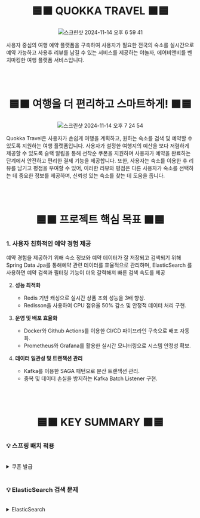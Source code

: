 <div align="center">

# 🟦🟧 QUOKKA TRAVEL 🟧🟦

![스크린샷 2024-11-14 오후 6 59 41](https://github.com/user-attachments/assets/f3e4bc05-86a7-4916-b805-b1bac7a6fcf3)

</div>

사용자 중심의 여행 예약 플랫폼을 구축하여 사용자가 필요한 전국의 숙소를 실시간으로 예약 가능하고 사용후 리뷰를 남길 수 있는 서비스를 제공하는 야놀자, 에어비앤비를 벤치마킹한 여행 플랫폼 서비스입니다.


<br>
<br>

<div align="center">

# 🟦🟧 여행을 더 편리하고 스마트하게! 🟧🟦

![스크린샷 2024-11-14 오후 7 24 54](https://github.com/user-attachments/assets/355f0d16-6132-4aca-a20f-ac800880b114)

</div>

Quokka Travel은 사용자가 손쉽게 여행을 계획하고, 원하는 숙소를 검색 및 예약할 수 있도록 지원하는 여행 플랫폼입니다. 사용자가 설정한 여행지의 예산을 보다 저렴하게 제공할 수 있도록 슬랙 알림을 통해 선착순 쿠폰을 지원하며 사용자가 예약을 완료하는 단계에서 안전하고 편리한 결제 기능을 제공합니다. 또한, 사용자는 숙소를 이용한 후 리뷰를 남기고 평점을 부여할 수 있어, 이러한 리뷰와 평점은 다른 사용자가 숙소를 선택하는 데 중요한 정보를 제공하며, 신뢰성 있는 숙소를 찾는 데 도움을 줍니다.

<br>
<br>

<div align="center">

# 🟦🟧 프로젝트 핵심 목표 🟧🟦

</div>

### 1. 사용자 친화적인 예약 경험 제공
예약 경험을 제공하기 위해 숙소 정보와 예약 데이터가 잘 저장되고 검색되기 위해 Spring Data Jpa를 통해예약 관련 데이터를 효율적으로 관리하며, ElasticSearch 를 사용하면 예약 검색과 필터링 기능이 더욱 갈력해져 빠른 검색 속도를 제공 


2. **성능 최적화**
    - Redis 기반 캐싱으로 실시간 상품 조회 성능을 3배 향상.
    - Redisson을 사용하여 CPU 점유율 50% 감소 및 안정적 데이터 처리 구현.

3. **운영 및 배포 효율화**
    - Docker와 Github Actions를 이용한 CI/CD 파이프라인 구축으로 배포 자동화.
    - Prometheus와 Grafana를 활용한 실시간 모니터링으로 시스템 안정성 확보.

4. **데이터 일관성 및 트랜잭션 관리**
    - Kafka를 이용한 SAGA 패턴으로 분산 트랜잭션 관리.
    - 중복 및 데이터 손실을 방지하는 Kafka Batch Listener 구현.


<div align="center">

<br>
<br>

# 🟦🟧 KEY SUMMARY 🟧🟦

</div>

### 💡 스프링 배치 적용
<br>
<details>
<summary> 쿠폰 발급 </summary> 
  <br>

### **1. 문제 정의**

쿠폰 발급 기능은 대량의 사용자 요청을 처리해야 하며, 특정 시간대에 트래픽이 집중되면서 성능 문제가 발생했습니다. 기존 시스템은 쿠폰 발급 시 **개별 요청 처리 방식**을 사용했으며, 이는 다음과 같은 문제를 초래했습니다.

- **높은 서버 부하**: 동시 요청 증가 시 응답 시간이 급격히 늘어남.
- **비효율적인 자원 사용**: 개별 처리로 인해 데이터베이스 연결과 트랜잭션 수 증가.
- **사용자 경험 악화**: 응답 지연 및 요청 실패 빈도 증가.

### **2. 개선 목표**

- 평균 응답 시간과 응답 지연(최소/최대 시간)을 줄이고, 처리 속도를 향상.
- 시스템의 처리량(시간당 요청 처리 수)과 데이터 처리 효율성을 높임.
- 안정적이고 확장 가능한 구조를 설계하여 성능을 보장.

### **3. 의사결정 과정**

스프링 배치를 선택한 이유는 다음과 같습니다.

- **대량 데이터 처리에 적합**: 스프링 배치는 대량 데이터 처리에 최적화된 프레임워크로, 안정성과 확장성을 보장.
- **Chunk 기반 트랜잭션 지원**: 대량 데이터를 효율적으로 처리하며, 장애 발생 시 특정 지점에서 작업 재개 가능.
- **Spring Ecosystem 통합성**: 기존 시스템(Spring 기반)과 쉽게 통합 가능하며, 추가 라이브러리 의존성이 적음.
- **유지보수 용이성**: 선언적 구성이 가능하고, 스케줄링과 통합되어 향후 유지보수에 유리.

### **4. 개선 방법**

기존의 **개별 처리 방식**에서 **스프링 배치(Spring Batch)**를 활용한 **일괄 처리 방식**으로 전환하였습니다. 구체적인 개선 방법은 다음과 같습니다.

- 대량의 쿠폰 발급 요청을 하나의 배치 작업으로 묶어 처리.
- `ItemReader`, `ItemProcessor`, `ItemWriter`를 활용해 데이터 읽기, 처리, 저장을 단계별로 최적화.

### **5. 개선 전/후 비교**2
- Summary Report
![img.png](img.png)
<br>
- TPS
![img_1.png](img_1.png)
  <br>
- 스프링 배치 적용 전
![img_2.png](img_2.png)
  <br>
- 스프링 배치 적용 후

 Number of Threads(users) : 10000

 Ramp-up period (seconds) : 60

 Loop Count : 1

</details>
<br>

### 💡 ElasticSearch 검색 문제
<br>
<details>
<summary> ElasticSearch </summary> 
  <br>

### 1. 문제 정의

기존 Elasticsearch를 이용한 검색에 여러가지 문제점들이 발견되었습니다.

1. 정확도를 높이기 위해서 너무 많은 토큰이 생성되어서 오히려 속도가 많이 감소되었습니다.
2. 전문 검색에 대한 고려를 하지 않아서 전문 검색 시 일부만 일치하더라도 검색이 되는 문제가 발생하였습니다.

### 2. 해결 방안
우선 기존 설정이 다음과 같이 되어있었습니다.
<br>
- 기존 Index 설정값
```
{
  "settings": {
    "analysis": {
      "analyzer": {
        "my_analyzer": {
          "type": "custom",
          "tokenizer": "my_nori_tokenizer",
          "filter": ["nori_posfilter"]
        },
        "mixed_korean_english_analyzer": {
          "type": "custom",
          "tokenizer": "standard",
          "filter": ["lowercase"]
        },
        "nori_analyzer": {
          "type": "custom",
          "tokenizer": "nori_tokenizer",
          "filter": ["lowercase"]
        },
        "english_ngram_analyzer": {
          "type": "custom",
          "tokenizer": "standard",
          "filter": ["lowercase", "edge_ngram_filter"]
        }
      },
      "tokenizer": {
        "my_nori_tokenizer": {
          "type": "nori_tokenizer",
          "decompound_mode": "mixed"
        }
      },
      "filter": {
        "edge_ngram_filter": {
          "type": "edge_ngram",
          "min_gram": 2,
          "max_gram": 10
        },
        "nori_posfilter": {
          "type": "nori_part_of_speech",
          "stoptags": [
            "E", "IC", "J", "MAG", "MAJ", "MM", "NA", "NR",
            "SC", "SE", "SF", "SH", "SL", "SN", "SP",
            "SSC", "SSO", "SY", "UNA", "UNKNOWN",
            "VA", "VCN", "VCP", "VSV", "VV", "VX",
            "XPN", "XR", "XSA", "XSN", "XSV"
          ]
        }
      }
    }
  },
  "mappings": {
    "properties": {
      "id": {
        "type": "text"
      },
      "accommodationId": {
        "type": "long"
      },
      "name": {
        "type": "text",
        "analyzer": "mixed_korean_english_analyzer",
        "fields": {
          "english_field": {
            "type": "text",
            "analyzer": "english_ngram_analyzer"
          },
          "korean_field": {
            "type": "text",
            "analyzer": "my_analyzer"
          }
        }
      },
      "koreanPartOfName": {
        "type": "text",
        "analyzer": "my_analyzer"
      },
      "englishPartOfName": {
        "type": "text",
        "analyzer": "english_ngram_analyzer"
      },
      "address": {
        "type": "text",
        "analyzer": "nori_analyzer"
      },
      "rating": {
        "type": "long"
      },
      "imageurl": {
        "type": "text"
      }
    }
  }
}
```
<br>

- 기존 검색 메서드
```
public List<AccommodationDocument> searchAccommodations(String name, String address, Long rating) throws IOException {

        List<Query> mustQuery = new ArrayList<>();

        if (name != null && !name.isEmpty()) {
            MultiMatchQuery multiMatchQuery = new MultiMatchQuery.Builder()
                    .query(name)
                    .fields("name","korean_part_of_name",  "english_part_of_name")
                    .build();
            mustQuery.add(new Query.Builder()
                    .multiMatch(multiMatchQuery)
                    .build());
        }
        if (address != null && !address.isEmpty()) {
            MatchQuery matchQuery = new MatchQuery.Builder()
                    .field("address")
                    .query(address)
                    .build();
            mustQuery.add(new Query.Builder()
                    .match(matchQuery)
                    .build());
        }
        if (rating != null) {
            MatchQuery matchQuery = new MatchQuery.Builder()
                    .field("rating")
                    .query(rating)
                    .build();
            mustQuery.add(new Query.Builder()
                    .match(matchQuery)
                    .build());
        }

        BoolQuery boolQuery = new BoolQuery.Builder()
                .must(mustQuery).build();

        SearchRequest searchRequest = new SearchRequest.Builder()
                .index("accommodations")
                .query(new Query.Builder().bool(boolQuery).build()).build();

        SearchResponse<AccommodationDocument> response = elasticsearchClient.search(searchRequest, AccommodationDocument.class);

        List<AccommodationDocument> documentList = new ArrayList<>();

        for (Hit<AccommodationDocument> hit : response.hits().hits()) {
            documentList.add(hit.source());
        }

        return documentList;

    }
```
<br>

- 수정된 Index 설정값
```
{
  "settings": {
    "index": {
      "requests.cache.enable": true
    },
    "analysis": {
      "analyzer": {
        "korean_analyzer": {
          "type": "custom",
          "tokenizer": "nori_tokenizer",
          "filter": ["lowercase", "nori_posfilter"]
        },
        "english_analyzer": {
          "type": "custom",
          "tokenizer": "standard",
          "filter": ["lowercase", "edge_ngram_filter"]
        }
      },
      "filter": {
        "edge_ngram_filter": {
          "type": "edge_ngram",
          "min_gram": 2,
          "max_gram": 7
        },
        "nori_posfilter": {
          "type": "nori_part_of_speech",
          "stoptags": ["E", "IC", "J", "MAG", "MM", "UNA"]
        }
      }
    }
  },
  "mappings": {
    "properties": {
      "accommodationId": {
        "type": "long"
      },
      "name": {
        "type": "text",
        "fields": {
	        "raw": {
            "type": "keyword"
          },
          "korean": {
            "type": "text",
            "analyzer": "korean_analyzer"
          },
          "english": {
            "type": "text",
            "analyzer": "english_analyzer"
          }
        }
      },
      "address": {
        "type": "text",
        "analyzer": "standard"
      },
      "rating": {
        "type": "long"
      },
      "imageurl": {
        "type": "keyword",
        "ignore_above": 512
      }
    }
  }
}
```
기존의 것에서 중복되는 부분을 삭제하고, 서브 필드만 남기는 방향으로 설정하였습니다.

그리고 전문 검색을 고려하여 `name`의 타입을 `keyword`로 설정해 놓았습니다.

<br>
또한 전문 검색을 문제를 해결하기 위해서 Service 부분의 메서드도 수정을 했습니다.

- 수정된 검색 메서드
```
public List<AccommodationDocument> searchAccommodations(String name, String address, Long rating) throws IOException {

        List<Query> mustQuery = new ArrayList<>();

        if (name != null && !name.isEmpty()) {
            BoolQuery.Builder nameQueryBuilder = new BoolQuery.Builder();
            Query extractMatchQuery = new Query.Builder()
                    .term(t -> t.field("name").value(name))
                    .build();
            nameQueryBuilder.should(extractMatchQuery);

            Query multiMatchQuery = new Query.Builder()
                    .multiMatch(m -> m
                    .query(name)
                    .fields(List.of("name.korean",  "name.english"))
                    .minimumShouldMatch("75%")
                    ).build();
            nameQueryBuilder.should(multiMatchQuery);

            mustQuery.add(new Query.Builder()
                    .bool(nameQueryBuilder.build())
                    .build());
        }
        if (address != null && !address.isEmpty()) {
            MatchQuery matchQuery = new MatchQuery.Builder()
                    .field("address")
                    .query(address)
                    .build();
            mustQuery.add(new Query.Builder()
                    .match(matchQuery)
                    .build());
        }
        if (rating != null) {
            MatchQuery matchQuery = new MatchQuery.Builder()
                    .field("rating")
                    .query(rating)
                    .build();
            mustQuery.add(new Query.Builder()
                    .match(matchQuery)
                    .build());
        }

        BoolQuery boolQuery = new BoolQuery.Builder()
                .must(mustQuery).build();

        SearchRequest searchRequest = new SearchRequest.Builder()
                .index("test_index03_for_accommodations")
                .query(new Query.Builder().bool(boolQuery).build()).build();

        SearchResponse<AccommodationDocument> response = elasticsearchClient.search(searchRequest, AccommodationDocument.class);

        List<AccommodationDocument> documentList = new ArrayList<>();

        for (Hit<AccommodationDocument> hit : response.hits().hits()) {
            documentList.add(hit.source());
        }

        return documentList;

    }
```
기존에 `multimatchquery`부분에 대해서 정확한 매칭을 위해서 `extractMatchQuery`를 추가했습니다.

그리고 `multiMatchQuery`에 대해서는 `minimumShouldMatch`을 통해서 검색어의 일치율을 조정했습니다.

추후 데이터에 따라 가중치를 설정하는 것도 고려하는 중입니다.

그리고 `address`는 중요도를 낮추어서 `text`, `standard`로 해두었지만 추후 `keyword`로 변경해버리는 것도 고려하고 있습니다.

<br>
<br>

<div align="center">

# 🟦🟧 트러블 슈팅 🟧🟦

</div>
<br>
<details>
<summary> [1] 인증 인가 </summary>

### **1. 문제 발생**

각 api에 관해서 다양한 인가가 요구되는 상황이 발생했다.

예를 들어 특정 숙소의 수정을 보면 사용자가 HOST권한을 갖고 있어야 하고, 채팅방의 경우에 OWNER만 다른 유저를 퇴장 시킬 수 있어야 하는 상황이다.

### **2. 문제 원인 분석**

원인은 아니지만 일단 분석을 통해 다양한 인가들이 요구되는 중이기에 최대한 범용적으로 사용하고 수정이 쉬운 방향으로 해당 인가를 처리하려고 했다.

### **3. 문제 해결 방안**

일단 인가를 해결하기 위한 방법은 생각이 났지만 더 좋은 방법이 있는지 확인한 결과 대략적으로 4가지로 추릴 수 있었다.

1. Spring Security의 `@PerAuthorize`, `@Secured` 어노테이션

   해당 방식은 Spring Security가 제공하는 권한 인가 어노테이션을 활용하여, 메서드 실행 전에 권한을 체크하는 방법이다.
```
// PreAuthorize
@PreAuthorize("hasRole('ROLE_GUEST')")
public AccommodationResponseDto viewAccommodation(Long accommodationId) {
    return new AccommodationResponseDto(
        accommodationRepository.findById(accommodationId)
            .orElseThrow(() -> new AccommodationNotFoundException(accommodationId))
    );
}

// Secured
@Secured("ROLE_ADMIN")
    public void adminTask() {
        System.out.println("Admin task executed");
    }
```
- 장점 : 간결하고, 범용성과 확장성이 뛰어나다.
- 단점 : 복잡한 로직에서는 조금 제한적이 될 수 있다.
2. Spring Security Filter

```
http
    .authorizeRequests()
    .antMatchers("/admin/**").hasRole("ADMIN")
    .antMatchers("/host/**").hasRole("HOST")
    .antMatchers("/guest/**").hasRole("GUEST")
    .anyRequest().authenticated();
```
- 장점 : URL 별로 인가가 가능하며, Filter만 수정하면 되므로 나름 간결하다.
- 단점 : 메서드 레벨로 인가는 불가능하고, 세세하게 인가를 하면 복잡해질 수 있다.
3. HandlerInterceptor

   Spring의 `HandlerInterceptor`를 사용하여 HTTP 요청의 전/후에 Role을 체크하는 방법이다.
```
@Component
public class RoleInterceptor implements HandlerInterceptor {
		...
		
		 String requestURI = request.getRequestURI();
        if (requestURI.startsWith("/admin") && !userDetails.hasRole("ROLE_ADMIN")) {
            response.sendError(HttpServletResponse.SC_FORBIDDEN, "Access Denied");
            return false;
        }
        if (requestURI.startsWith("/host") && !userDetails.hasRole("ROLE_HOST")) {
            response.sendError(HttpServletResponse.SC_FORBIDDEN, "Access Denied");
            return false;
        }
				
		...
}
```
- 장점 : 특정 URL 패턴에 대해 사용자 권한 제어를 하며 나름 범용성도 있다.
- 단점: 매우 복잡하고 메서드 레벨 인가는 어렵다.
4. AOP

   AOP를 사용하여 메서드 실행 전에 권한을 동적으로 체크할 수 있다.

   Role에 따른 권한 로직을 중앙에서 관리할 수 있고, 공통적인 권한 로직을 적용하기 좋다.
```
@Aspect
@Component
public class RoleAuthorizationAspect {

    @Before("@annotation(roleCheck)")
    public void checkRoleAuthorization(JoinPoint joinPoint, RoleCheck roleCheck) {
        // SecurityContext에서 현재 사용자 정보를 가져옴
        CustomUserDetails userDetails = (CustomUserDetails) SecurityContextHolder.getContext().getAuthentication().getPrincipal();
        
        String requiredRole = roleCheck.value(); // @RoleCheck에서 지정한 권한

        // 사용자의 권한을 확인하고 예외 처리
        if (!userDetails.getAuthorities().contains(new SimpleGrantedAuthority("ROLE_" + requiredRole.toUpperCase()))) {
            throw new AccessDeniedException("User does not have the necessary role: " + requiredRole);
        }
    }
}
```
### **4. 문제 해결**

이러한 방법을 고민한 결과 채택한 방식은 spring security의 **`@PreAuthorize` ,`@Secured`** 방식이다.

가장 범용적으로 사용될 수 있는 방식이라 생각하고, User Role뿐만 아니라 다양한 표현식을 적용할 수 있어 Entity-specific Role 체크에도 적합하다.

또한 설정이 간단하고, 복잡한 인가 로직을 처리할 때는 SpEL을 사용하여 확장할 수 있다.

위와 같은 이유로 해당 방식

⇒ spring security의 **`@PreAuthorize` ,`@Secured`** 방식

을 채택했다.

</details>

<br>

<details>
<summary> [2] CI/CD </summary>

### **1. 문제 발생**

CI/CD 핵심 기능 개발 중, Docker 내부의 Jenkins 컨테이너에서 추가 Docker 환경이 필요해지는 상황이 발생했습니다. Jenkins 파이프라인 실행 중 **docker: not found** 오류가 발생하며 설정이 중단되는 문제가 발생했습니다.

### **2. 문제 원인 분석**

Jenkins 파이프라인을 실행하면서 **docker: not found**라는 로그가 확인되었고, Jenkins 컨테이너가 Docker 명령을 사용할 수 없는 상태임을 알게 되었습니다. 이는 **Docker in Docker (DinD)** 구조가 필요함을 나타냈습니다. Docker 컨테이너 내부에서 Docker를 사용하는 방법에는 크게 두 가지가 있습니다:

1. **Docker 데몬을 마운트하여 사용하는 방식** (Docker Outside of Docker, DooD)
2. **컨테이너 내부에 Docker를 설치**하여 독립적으로 사용하는 방식 (DinD)

### **3. 의사결정 과정**

두 가지 방식 중 최종적으로 **DinD (Docker in Docker)** 방식을 선택했습니다. 이 방법은 컨테이너 내부에 Docker를 실제로 설치하여 독립적인 Docker 환경을 사용할 수 있도록 하는 것입니다. 선택 이유는 다음과 같습니다:

- **독립성**: 컨테이너 내부에서 독립적인 Docker 환경을 제공하여 호스트와의 의존성을 줄일 수 있습니다.
- **유연성**: 독립적인 Docker 환경을 통해 CI/CD 파이프라인 설정의 확장성을 높일 수 있습니다.

### **4. 개선 방법**

DinD 방식을 적용하여 Jenkins 컨테이너 내에 Docker를 설치하는 설정을 진행했습니다. 이를 통해 Jenkins 컨테이너 내에서 독립적으로 Docker를 사용할 수 있게 되었고, 별도의 호스트 Docker 마운트가 필요하지 않습니다.
```
-v /var/run/docker.sock:/var/run/docker.sock
```
```
# DinD를 위한 Jenkins 컨테이너 실행 설정
docker run -d -p 8080:8080 -p 50000:50000 \
--name jenkins \
--privileged \
jenkins/jenkins:lts-jdk17
```
이 설정을 통해 Jenkins 컨테이너가 독립적인 Docker 환경을 가지게 되었고, 호스트 Docker에 의존하지 않고 Docker 명령어를 실행할 수 있게 되었습니다.

### **5. 문제 해결 및 효과**

1. **Before & After 캡처**:
   - **Before**: 오류 로그 - **docker: not found**
   - **After**: 정상 작동 캡처 - Docker 명령어가 정상적으로 실행됨을 확인.
2. **개선된 효과**:
   - Docker 명령어 사용이 정상화되어 CI/CD 파이프라인이 중단 없이 원활하게 실행될 수 있게 되었습니다.
   - **독립적 환경 유지**: 호스트와 독립적인 Docker 환경을 유지하여 파이프라인 설정과 운영이 유연해졌습니다.
3. **추가적 이점**:
   - **유연성 증대**: Jenkins 컨테이너에서 호스트에 의존하지 않는 독립적인 Docker 환경을 사용함으로써 배포 및 운영 환경의 유연성을 확보했습니다.
   - **효율성 유지**: 독립적 Docker 환경을 통해 안정성을 확보하면서도, 컨테이너 내부에서 필요한 기능을 충분히 활용할 수 있습니다.
</details>

<br>

<details>
<summary> [3] 분산락 적용 </summary>

기능 : 쿠폰 등록
![img_10.png](img_10.png)
### **1. 문제 발생 및 원인 분석**

쿠폰을 등록하는 과정에서 Race Condition 으로 인한 오류가 발생하였습니다.

여러 사용자가 동시에 쿠폰을 신청했을 때, 각각의 요청은 데이터베이스에 접근하여 현재 쿠폰 수를 가져온 뒤 각각의 쿠폰에 대해 남은 쿠폰 수를 하나씩 줄이는 트랜잭션을 거치게 됩니다. 이 때, Race Condition 이 발생하게 되면, 결과적으로 여러명이 쿠폰을 등록했음에도 불구하고

1. 쿠폰 수가 하나씩만 감소한다거나
2. 순차적으로는 A가 먼저 쿠폰을 등록을 했지만 A는 쿠폰을 등록하지 못하고, 나중에 등록한 B 는 쿠폰 등록에 성공하는 문제

등이 발생할 수 있습니다.

### **2. 기술 결정 및 문제 해결**

이를 해결하기 위해 분산락을 사용하였고, Redisson 을 통해 중간 브로커 역할을 하는 단일 스레드 환경의 서버를 만들어 줌으로써 동시성 문제를 해결하였습니다.

아래는 동시성 제어를 고려해 분산락을 사용한 메서드의 테스트 결과입니다.
![img_11.png](img_11.png)


</details>

<div align="center">

# 🟦🟧 인프라 아키텍처 & 적용 기술 🟧🟦

</div>

### 아키텍처 다이어그램 

![img_7.png](img_7.png)

<br>
<br>

<div align="center">

# 🟦🟧 주요 기능 🟧🟦

</div>

<br>

![img_9.png](img_9.png)
- 검색 : 숙소 및 객실 검색
- 예약 : 원하는 숙소에서 예약하고 싶은 객실을 골라서 예약
- 결제 : 예약을 위한 결제 시스템
- 쿠폰 : 행사
- 리뷰 및 평점 : 사용한 숙소에 대하여 리뷰및 평점을 남김
- 알림 : 예약 성공과 쿠폰 발급에 대한 알림

<details>
  <summary> [1] 모니터링 </summary>

- Prometheus를 사용하여 애플리케이션의 메트릭 데이터를 수집 → Grafana에서 시각화하여 시스템 상태와 성능을 모니터링 
- 만약 CPU 사용량이 80%를 초과하는 상황이 발생하면 Slack을 통해 알림을 전송
- Jmeter 과부하 테스트를 통해 성능 최적화
</details>

<br>

<details>
  <summary> [2] 스프링 배치 </summary>

**1.쿠폰 발급 기능**

- **설명**: 특정 조건을 만족하는 사용자에게 쿠폰을 자동으로 발급하는 배치 작업을 구성했습니다.
- **프로세스**:
   - **Step 1**: 쿠폰 발급 대상 사용자 조회
   - **Step 2**: 조회된 사용자에게 쿠폰 생성 및 발급
   - **Step 3**: 발급된 쿠폰 정보를 저장하고, 알림을 통해 사용자에게 전달
- **주요 이점**: 이벤트성 쿠폰 발행을 자동화하여 관리자 업무를 효율화하고, 사용자에게 혜택을 신속히 제공합니다.

**2. 휴면 계정 처리 기능**

- **설명**: 장기간 비활성화된 계정을 휴면 처리하는 배치 작업을 통해 계정 관리를 최적화했습니다.
- **프로세스**:
   - **Step 1**: 일정 기간 동안 로그인하지 않은 비활성 계정 조회
   - **Step 2**: 조회된 계정을 대상으로 휴면 처리 상태로 업데이트
   - **Step 3**: 휴면 처리된 계정에 대해 알림 전송 및 보안 관리 강화
- **주요 이점**: 비활성 계정을 효율적으로 관리하고, 시스템 보안을 강화하여 계정 정보를 보호합니다.
</details>

<br>

<details>
  <summary> [3] CI/CD </summary>

[Jenkins, Docker, AWS ECR/ECS를 이용한 CI/CD 파이프라인 구축]

- CI/CD 파이프라인 설계 및 구현
   - Jenkins 파이프라인을 설계하여 깃허브에 코드가 푸시될 때 자동으로 빌드가 트리거되도록 설정
- Docker 이미지 빌드 및 ECR 푸시
   - Docker를 활용하여 애플리케이션을 컨테이너화하고, Jenkins 파이프라인에서 Docker 이미지를 빌드 후 AWS ECR에 자동 푸시하도록 구성
- AWS ECS 자동 배포화
   - AWS ECR에 저장된 이미지를 ECS 클러스터에 자동 배포하도록 설정하여, 코드 변경 사항이 즉시 ECS에 반영
</details>

<br>

<details>
  <summary> [4] Caching </summary>

**Redis를 활용한 Caching 처리**

1. Accommodation 조회
2. Room 조회
3. MonthOfStatistics 조회

Cache의 적용은 캐시 읽기 전략의 Cache-Aside 패턴을 바탕으로 진행

데이터를 찾을 때 캐시에 저장된 데이터가 있는지 우선적으로 확인하는 전략으로, 캐시에 데이터가 없으면 DB에서 조회를 진행함

반복적인 읽기가 많은 부분에 적합하기에 위 조건들에 적용

**캐시 데이터 일관성 유지**

캐시 데이터의 일관성을 유지하기 위해서 AOP를 활용해 해당 캐시 데이터의 원본이 되는 데이터에 수정 및 삭제가 이루어지게 되면 잔여 캐시를 삭제하도록 설정
</details>

<br>

<details>
  <summary> [5] Indexing </summary>

조회 성능 최적화를 위한 Indexing 적용

일반적으로 많이 사용되는 User_Email, Accomodation_Id, Coupon_Code 등의 Column에 대해서 인덱스를 매겨 각 메서드들의 처리 속도를 향상시킴

</details>

<br>

<details>
  <summary> [6] DB 이중화 </summary>

데이터베이스의 성능과 안정성을 높이기 위하여 DB 이중화 전략을 채택

선택한 방법으로는 Master-Slave Replication 방법을 사용

1. 성능
   1. 읽기 부하 분산 - Slave 측이 READ 작업을 처리하도록 분산 → Master 측의 부하 감소
2. 안정성
   1. 실시간 복제 - Master의 데이터를 Slave에 자동으로 동기화 → 데이터 유실 가능성 감소
   2. 백업 용이성 - Slave 서버를 이용한 백업 진행 → Master 성능에 영향 없이 안정적인 백업 가능
   3. 장애 대응 - Master에 문제가 발생해도 Slave를 빠르게 승격시켜 다운타임 최소화 가능
3. 확장성
   1. 현재는 반영하지 않았지만, 추후 Slave를 쉽게 추가하여 수평 확장이 가능

추후 고려사항

1. 복제 지연 문제: 만약 Master, Slave 간 데이터 동기화에 지연이 발생할 경우
2. Failover 자동화: 자동 장애조치를 위해서 별도의 관리 툴을 사용하는 것이 좋아보임

</details>

<br>

<details>
  <summary> [7] Elastic Search </summary>

Elasticsearch를 활용하여 숙소 및 쿠폰 검색 기능 구현

1. 숙소 검색

   숙소의 경우, 이름, 주소, 평점으로 검색이 가능하도록 구현

2. 쿠폰 검색(ADMIN 전용)

   쿠폰의 경우, 이름과 쿠폰 타입(숙소에 적용되는 쿠폰인지, 이벤트에 적용되는 쿠폰인지), 그리고 쿠폰의 상태를 가지고 검색이 가능하도록 구현


</details>

<br>

<details>
  <summary> [8] Notification </summary>

1. Redis Pub/Sub을 통한 Slack 알림 기능 구현
   - Redis Pub/Sub 알림 시스템
      - Redis의 Pub/Sub 기능을 활용하여 어드민이 쿠폰 발급 시 자동으로 전체 알림 메세지를 슬랙으로 전송하도록 설계
      - 이벤트가 발생하면 Redis에서 메세지를 발행하고, 슬랙 알림 모듈이 이를 구독하여 메세지를 받아 처리
   - Slack API 연동
      - 구독한 메세지를 Slack API와 연동하여 슬랙 채널에 알림이 전송되도록 구현, 이를 통해 실시간으로 시스템 이벤트(쿠폰)에 대한 슬랙 전체 알림을 받을 수 있도록 구성
2. Spring Boot 이메일 서비스로 예약 및 쿠폰 알림 구현
   - 이메일 알림 서비스 설계
      - 예약 생성, 수정, 취소 및 쿠폰 등록, 취소 시 자동으로 이메일 알림이 발송되도록 구현
      - 이메일 발송에는 @Async 애너테이션을 적용하여 비동기적으로 처리하도록 설정, 이를 통해 이메일 발송이 메인 서비스 흐름을 발행하지 않고 성능과 응답 속도를 최적화


</details>

<br>

<details>
  <summary> [9] OAuth </summary>

- User 에서 OAuth2.0 을 이용한 카카오 소셜 로그인 기능 추가
- 다른 API 에서 Bear Token 인증 방식이 아닌 OAuth2.0 Token 으로 인증 가능
- OAuth 를 사용한 이유

  사용자가 애플리케이션을 이용할 때, 해당 애플리케이션에 ID,PW 등의 정보를 제공하지 않고, 신뢰할 수 있는 외부 애플리케이션(Kakao)의 OPEN API에 ID, PW 를 입력하여 해당 애플리케이션이 인증 과정을 처리해줄 수 있기 때문에 사용자의 편의를 위해서 추가적으로 OAuth2.0 의 기능을 제공하였습니다.
</details>

<br>

<details>
  <summary> [10] 월별 통계 캐싱 </summary>

- Redis를 사용하여 월별 정산 통계를 캐싱하고, `@InvalidateMonthlyStatisticsCache` 애너테이션을 통해 데이터 수정 시 캐시를 무효화하여 최신성 유지
- 캐시의 TTL 설정을 통해 캐시 만료 시간을 관리하여 자원 효율성 향상
- JMeter를 통해 과부하 상황에서의 캐싱 및 조회 성능을 테스트하고 최적화

</details>

<br>

<details>
  <summary> [11] 메세지 큐 </summary>

- 쿠폰 발급 프로세스에서의 Rabbit MQ 기술 도입
- RabbitMQ 를 사용한 이유
   1. 가장 큰 장점은 사용이 간편합니다.
   2. 다양한 메시지 교환 방식으로 유연한 구조설계가 가능합니다.
   3. 수신을 보장하는 경우 사용합니다.
- 그 외 고려한 사항 : AWS가 제공하는 Kafka 서비스
   1. Kafka 서비스의 특징
      1. 파티션 정책을 통해 분산처리가 가능합니다. 대용량 데이터 처리 지표가 우수합니다.
      2. 메시지 영속성을 가집니다.
      3. 수신을 보장하는 경우 사용합니다.
- RabbitMQ 와 Kafka 의 비교
   - 둘 다 유사하지만, 내부적인 동작이 다릅니다. 대용량 데이터 처리 지표는 Kafka 가 높지만, Kafka 는 확장 이후 축소가 불가능하다는 점을 고려해서 최종적으로 RabbitMQ를 도입하게 되었습니다.
- 4가지 Binding 전략 중 Direct Exchange 선택
   - 장점
      1. 정확한 라우팅
         - 메시지가 특정 라우팅 키를 기반으로 큐로 저달되기 때문에 원하는 큐에만 메시지를 전달할 수 있습니다.
         - 라우팅 키를 명확히 지정하면 불필요한 메시지 전달을 줄일 수 있어 효율적입니다.
      2. 단순한 구현
         - Direct Exchange 는 기본적인 메시지 라우팅 모델로, 복잡한 설정 없이 간단하게 설정하고 사용할 수 있습니다.
         - 라우팅 키와 큐만 매핑하면 되기 때문에 이해하기 쉽습니다.
      3. 높은 성능
         - 불필요한 메시지 복사가 없으므로 효율 및 성능이 좋습니다.
         - 정확한 큐에만 메시지를 보내기 때문에 메시지 전달의 부하를 줄일 수 있습니다.
      4. 특정 메시지 처리
         - 특정 작업이나 이벤트에 대해 메시지를 구체적으로 처리해야 하는 경우에 Direct Exchang 가 적합합니다.
   - 정리

     Direct Exchange 는 간단하면서도 명확한 메시지 전달이 필요한 시스템에 적합한 전력입니다. 하지만 더 복잡한 라우팅이 필요한 경우에는 Topic Exchange나 다른 전략이 더 나은 선택일 수 있습니다.

</details>

<br>

<details>
  <summary> [12] 동시성 제어 </summary>

1. 사용 배경

쿠폰 코드 등록에 대한 동시성 처리 문제를 Redisson 라이브러리의 분산락을 사용하여 개선하였습니다. 쿠폰 코드 등록 로직에 대해 간단히 설명하자면, ADMIN 권한의 사용자가 같은 코드의 쿠폰을 일정 수량 (Coupon Volume)만큼 발행하면, 유저들이 쿠폰 코드를 자신의 쿠폰으로 등록해서 유효 기간 안에 사용할 수 있도록 하는 로직을 구현했습니다. 하지만, 유저는 많은 반면에 쿠폰 수량은 한정적으로 발행하기 때문에 선착순으로 등록해야 하는 조건이 생깁니다. 이 때, 동시에 여러 유저가 접근하는 경우에 동시성 문제를 유발하는 Race Condition 이 발생하게 됩니다.

2. 레이스 컨디션 (Race Condition)이란?
![img_8.png](img_8.png)
   레이스 컨디션은 여러 프로세스 또는 여러 스레드가 동시에 DB에 접근해서 변경할 수 있는 데이터에 접근할 때, 발생할 수 있는 문제를 말합니다. 이 때, 프로세스는 하나의 프로그램, 그리고 스레드는 하나의 프로세스 안에서의 작업 단위를 말합니다.

예를 들어 스레드A, 스레드B, 스레드C (3개)의 스레드가 동시에 한 데이터베이스에 접근하여 정보를 변경하려고 할 때, 어느 스레드의 요청이 최종적으로 반영될지 알 수가 없습니다. 이 때 하나의 스레드가 DB에 접근하여 작업을 수행할 때, 그 작업 단위를 하나의 트랜잭션으로 관리합니다. 이 때, 다른 스레드가 DB에 접근하게 되면, 원하는 작업의 결과를 얻을 수 없기 때문에 락을 걸어주어야 합니다.

1. 해결 : Redis의 Redisson 라이브러리 사용
- Redisson 은 별도의 Lock interface 를 지원합니다. 락에 대해 타임 아웃과 같은 설정을 지원하기
- Pub/Sub 방식을 이용하기에 락이 해제되면 락을 subscribe 하는 클라이언트는 락이 해제되었다는 신호를 받고 락 획득을 시도하게 됩니다.
</details>

<br>

<details>
  <summary> [13] 레디스 센티널 클러스터 </summary>

현재 캐시 및 알림을 위해 사용되는 Redis의 안정성을 높이기 위해 사용

현실적인 이유(서버 비용)를 고려하여 단일 서버에 Master 1대, Slave 2대, Sentinel 3대를 구축

어플리케이션에서 기존에는 Master 하나에 직접 연결하던 것을 변경하여, Sentinel 3대에 연결하도록 진행

Sentinel들이 Master의 상태를 추적하다가 문제가 발생하면 Slave로 변경하도록 구현

</details>

<br>
<br>

<div align="center">

# 🟦🟧 기술적 고도화 🟧🟦

</div>

<br>

<details>
  <summary> 로그를 어디에 남길 것인가 </summary>

### **배경**

비동기 로그 처리 방안을 고민하던 중, 로그를 어디에 남기고 관리할지에 대한 필요성이 제기되었습니다. 특히 사용자 행위 로그를 효율적으로 수집하고 관리하는 방법을 구상하는 과정에서 이를 최적화할 방안이 필요했습니다.

### **요구사항**

- **사용자 행위 로그 수집**: Filter를 이용해 HTTP 요청의 기본 정보(예: URL, 응답 시간, HTTP 메서드 등)를 수집하고, 주요 기능 단위에서 발생하는 상세 로그를 추가로 수집.
- **비즈니스 로직에 따른 로그 수집**: 쿠폰, 예약, 결제와 같은 주요 기능에서는 특정 메서드나 이벤트를 중심으로 세부적인 사용자 행동 로그를 남기고자 했습니다.

### **선택지 비교**

1. **어플리케이션 서버 내부에서의 로그 수집 및 저장**:
   - **Filter**와 **AOP**를 사용해 HTTP 요청과 주요 비즈니스 이벤트에 대한 로그를 수집.
   - 주요 오류, 경고 로그는 어플리케이션 서버에 남겨 빠르게 참조할 수 있도록 합니다.
   - 장점: 응답 속도 개선과 로컬에서의 장애 대비가 용이.
2. **ELK 스택(Logstash) 기반의 로그 수집 및 전송**:
   - Logstash를 통해 모든 로그를 중앙 서버로 전송한 후, 필요한 데이터를 전처리하여 Elasticsearch에 저장.
   - Kibana에서 주제별로 로그를 조회하거나 대시보드 구성 가능.
   - 장점: 중앙 관리로 로그를 주제별로 통합하여 관리할 수 있으며, 분석이 용이.

### **의사결정 및 사유**

결국 어플리케이션 서버와 Logstash 모두에 로그를 남기는 방안을 선택했습니다. 어플리케이션 서버에는 주요 로그(ERROR, WARN, 주요 비즈니스 이벤트)만 저장하고, 전체 로그는 Logstash로 전송하는 방식입니다.

- **로컬 로그 관리**: 어플리케이션 서버에는 장애 추적이 필요한 중요한 로그만 저장하여 빠른 대응이 가능하도록 합니다.
- **중앙 로그 서버**: 모든 로그를 Logstash에 전송해 Elasticsearch에 저장하고 Kibana를 통해 모니터링이 용이하도록 구성했습니다. 이를 통해 주제별로 대시보드를 손쉽게 설정할 수 있습니다.

### **선택 사항: 다른 방식으로 운영한다면?**

만약 다른 방식으로 로그 관리를 운영한다면, 모든 로그를 어플리케이션 서버에 저장하고 Logstash로 필요한 부분만 선별하여 전송하는 방식도 고려해볼 수 있습니다. 이 방식은 로컬에 모든 로그가 남아 장애 발생 시 전체 로그에 접근이 용이하며, 중요한 로그만 Logstash로 전송해 리소스를 절약할 수 있습니다.

</details>

<br>

<details>
  <summary> Jenikns 선택 </summary>

### **배경**

CI/CD 배포 기능을 담당하게 되면서, 배포를 자동화할 수 있는 툴로 Jenkins와 GitHub Actions, 그리고 기타 다른 도구들 중 어떤 것을 선택할지 고민하게 되었습니다.

### **요구사항**

CI/CD 파이프라인을 구현하여 코드 변경 시 자동으로 빌드, 테스트, 배포까지 수행하는 기능을 필요로 했습니다.

### **선택지 비교**

CI/CD 도구로는 Jenkins와 GitHub Actions를 주요 선택지로 고려했습니다. 두 도구 모두 소규모 프로젝트에 적합하며 CI/CD 요구사항을 충분히 충족시킬 수 있지만, 각 도구가 제공하는 장단점을 분석해 보았습니다.

1. **Jenkins**:
   - 플러그인 생태계가 매우 잘 발달되어 있어 다양한 요구사항에 맞춰 커스터마이징과 확장이 용이합니다.
   - 처음 설정할 때는 다소 복잡할 수 있지만, 구체적인 설정과 파이프라인 구성이 필요한 프로젝트에서 효율적입니다.
   - 실제 현업에서도 Jenkins를 많이 사용하고 있는 것으로 알고 있어, 추후 실무에 대비하는 차원에서 배우기 좋은 툴입니다.
2. **GitHub Actions**:
   - GitHub와의 완벽한 통합 덕분에 GitHub 리포지토리에서 코드 푸시 시 간편하게 워크플로우를 설정하고 실행할 수 있습니다.
   - 설정이 상대적으로 간편하고 기본적으로 GitHub 리포지토리에 무료로 포함되어 있어 개인 및 오픈소스 프로젝트에서 사용하기에 적합합니다.

### **의사결정 및 사유**

Jenkins와 GitHub Actions 모두 소규모 프로젝트에서 충분히 적합하지만, 여러 측면을 고려하여 최종적으로 Jenkins를 선택하였습니다.

- **확장성**: Jenkins는 플러그인 종류가 많아 유연한 확장이 가능합니다. 필요에 따라 다른 시스템과의 통합을 쉽게 구성할 수 있다는 장점이 있습니다.
- **학습 기회**: CI/CD 환경에서 Jenkins 사용 경험이 현업에서도 유리하다고 판단하였고, 실제 실무에서도 Jenkins가 우세하다는 점에서 장기적인 학습과 적응에 유리하다고 생각했습니다.
- **설정의 복잡성**: 초기 설정이 다소 복잡할 수 있지만, 이를 경험하면서 CI/CD의 복잡한 파이프라인 구성과 자동화 설정에 대한 이해도를 높일 수 있겠다는 판단이 있었습니다.

### **선택 사항: 다른 방식으로 개발한다면?**

만약 향후에 다른 방식으로 CI/CD를 개발한다면, GitHub Actions를 고려해 볼 수도 있을 것입니다. 특히 소규모 프로젝트에서 단순한 파이프라인만 필요한 경우나 GitHub와의 원활한 통합이 주요 요구사항이라면 GitHub Actions가 더 간편하고 빠르게 배포 환경을 구성할 수 있습니다.
</details>

<br>

<details>
  <summary> Redisson 의 분산락 선택 </summary>

1. Lettuce 와 Redisson 중에서 Redisson 으로 의사 결정

분산락에 Lettuce 대신에 Redisson 을 선택한 이유에는 2가지가 있습니다.

첫 번째는 Lettuce 는 setnx, setex 등을 이용해 개발자가 분산락을 직접 구현해줘야 하지만, **Redisson** 은 별도의 **Lock 인터페이스를 지원**하기 때문에 락에 대한 타임 아웃 설정 등 안전한 락관리를 가능하게 해줍니다. 이는 개발자가 직접 구현해줘야 한다는 번거로움을 해결해 줄 뿐만 아니라, 코드 안정성  측면에서도 Redisson 이 기술적으로 안정적이라고 볼 수 있습니다.

두 번째는 락 관리 방식 측면입니다. Lettuce 는 스핀락 방식으로 락관리를 합니다. 락을 획득하려는 클라이언트가 Redis 에 setnx 요청을 보내면서 락 해제 여부를 확인합니다. 이는 Redis 서버의 부하를 증가시키고, 여러 클라이언트가 동시에 몰리는 트래픽이 발생하는 경우 응답 속도 저하 등 여러 문제를 야기시킬 수 있습니다. 단일 스레드로 작동하는 Redis 특성상 많은 스핀락 요청은 다른 작업에도 영향을 미칠 우려가 발생합니다. 반면에 Redisson 은 **Pub/Sub 방식**으로 락 관리를 진행합니다. Pub/Sub 방식이란 해당 토픽의 이벤트를 구독한 클라이언트에게 알림을 보내는 방식을 말합니다. 이를 통해 락이 해제되었을 때만 Redis 가 알림을 보내므로 불필요한 Redis 요청을 줄일 수 있습니다. Lettuce 방식에 비해 Redis 서버에 가해지는 부하를 크게 줄일 수 있으므로 좀 더 안정적인 관리 방식입니다.

여기서 setnx 는 SET if Not eXists, setex 의 약자로 키가 존재하지 않을 때에만 값을 설정하는 명령어를 말하고, setex 는 SET and EXpire 의 약자로 키에 값을 설정하고, 동시에 만료 시간도 설정하는 명령어를 말합니다.

---
2. 낙관적 락, 비관적 락, 분산락에 관한 비교와 이에 대한 기술 의사 결정

세 가지 락 방식에 대해서 비교하며 왜 분산락으로 기술 의사를 결정하였는지 설명하겠습니다.

첫 번째는 낙관적 락입니다. 낙관적 락은 락을 걸어줄 필드에 `@Version` (Version Annotation)을 사용합니다. 이름에서 명시적으로 알 수 있듯이 충돌이 드물게 발생할 것이라고 애초에 가정된 환경에서의 동작을 말합니다. 자원 잠금을 사용하지 않기 때문에 Race Condition 에서의 우려에 대해 취약하지만, 이를 어느 정도 감안할 수 있는 환경에서 동작하는 것을 권장합니다. 동작 방식에 대해서 설명해보면, 우선 데이터를 조회해서 현재 버전의 번호의 데이터를 가져옵니다. 트랜잭션이 시작하고, 데이터에 수정사항이 있을 경우 수정한 다음, 자원에 대한 수정이 끝날 때 버전 번호를 증가시킴으로써 관리하는 방식입니다. 이 때 버전이 아닌 타임스탬프 방식을 적용하는 경우도 있습니다.  쓰기 작업이 드물고, 읽기 작업이 많은 경우와 데이터에 대한 동시 접근 빈도가 낮은 경우에서 낙관적 락을 사용하는 것이 적합합니다. 그리고 멀티스레드 환경에서도 시스템 성능 최적화 하는데 유용하고 애초에 DB에 락을 걸지 않기 때문에 데드락이 발생할 우려가 없습니다. 하지만 DB에 충돌이 자주 발생할 경우 잦은 재시도 및 롤백처리 오히려 성능 저하를 유발할 수 있음으로 잘 판단하여 사용하는 것을 권장합니다.

두 번째는 비관적 락입니다. 비관적 락은 가정 자체를 낙관적 락과 정반대 상황으로 가정합니다. 데이터 충돌 가능성을 높게 가정하고, 데이터의 일관성 및 무결성을 강하게 보장할 필요가 있을 때 사용합니다. 비관적 락은 DB 자체에 락을 걸어주기 때문에 데이터베이스 레벨에서 직접적으로 지원하며, 트랜잭션에서 잠금을 명시적으로 설정할 수 있습니다. 비관적 락을 사용하는 방식은 크게 2가지가 있는데,

첫 번째 방식은 SQL 문에서 FOR UPDATE 를 사용하는 것입니다.

`SELECT * FROM products WHERE id = 1 FOR UPDATE;`

와 같이 SQL문에 `FOR UPDATE` 를 사용하면 해당 트랜잭션이 종료될 때까지 다른 트랜잭션이 이 데이터에 접근할 수 없도록 LOCK 을 걸어주게 됩니다.

두 번째 방식은 `@Lock` ( Lock Annotation ) 입니다.
```
 		@Lock(LockModeType.PESSIMISTIC_WRITE)
    Optional<Product> findById(Long id);

    @Lock(LockModeType.PESSIMISTIC_READ)
    List<Product> findByName(String name);
```
위와 같이 Repository 단에서 쿼리 메서드에 `@Lock` 를 명시적으로 걸어줌으로써 락을 사용할 수 있습니다. 이 때 주의할 점은 비관적 락은 트랜잭션이 종료될 때까지 유지되므로 `@Transactional` 를 사용하여 트랜잭션 경계를 명확하게 설정해줘야 합니다.

비관적 락을 사용하게 되면 강력한 일관성을 보장해주고, 중간에 충돌을 검출하거나 재시도해줘야 할 우려가 없으므로, 서버의 유지 보수에 용이합니다. 단일 스레드 환경에서는 높은 성능을 보장해주지만, 다른 트랜잭션들이 대기해야 하므로, 동시에 DB에 접근하는 경우인 다중 스레드 환경에서는 적합하지 않은 방식입니다. 그리고 비관적 락의 가장 치명적인 단점은 데드락 발생 우려입니다. 데드락이란 여러 트랜잭션이나 스레드가 서로 자원을 점유하고 있으면서 서로 상대방이 점유하고 있는 자원을 기다리며 무한 대기 상태에 빠지는 현상을 말합니다. 비관적 락에서는 자원 접근 순서를 통일시키거나 타임 아웃을 설정함으로써 데드락 발생을 예방할 수 있습니다.

세 번째 방식은 분산락입니다. Lettuce 또는 Redisson ( Zookeeper 에 대해서는 아직 알아보지 못했음 ) 를 사용해 구현할 수 있으며, Redis 같은 단일 스레드 환경의 서버가 DB 와 클라이언트 사시에서 브로커 같은 중간 매개체 역할을 해줌으로써, DB 에 대한 접근을 통제하는 것을 말합니다. 여러 클라이언트에 대해서 접근 요청을 받고, DB 에 접근이 가능할 경우 접근 요청을 허락해줍니다. 이 때 한 번에 하나의 요청에 대해서만 처리하며, 타임아웃을 이용해 프로세스가 비정상적으로 종료되더라도 일정시간이 지나면 자동으로 락을 해제할 수 있도록 합니다. 하나의 요청이 끝나면 락 해제를 요청받으며 다음 프로세스의 접근을 허용하는 동작으로 넘어가게 됩니다. 이 때, 락을 획득하지 못한 프로세스는 주기적으로 락을 시도하거나, 락 해제를 기다리는 대기열에 등록되어서 순서대로 요청을 처리하게 됩니다.

분산락을 사용하게 되면, 데이터의 일관성을 보장해주고 동시성 제어가 가능하게 되며 데드락도 방지할 수 있습니다. 또한 비관적 락과 달리, 다중 스레드 환경에서도 유리하게 작용할 수 있습니다.

하지만, 이 또한 동시성 제어를 위해 어느 정도 성능 저하를 감안해야 하며, 자동 타임아웃 설정이나 재시도 메커니즘을 추가하지 않았을 경우, 복잡한 장애 대응이 어려울 수 있으므로, 필수적으로 구현해서 잘 사용해주는 것이 좋습니다.

위와 같이 비교해보았을 때, 현재는 단일 스레드 환경이기 때문에 비관적 락이 적합하다고 판단할 수 있으나, 추후에 다중 스레드 환경으로의 확장성을 고려했을 때, 분산락을 사용하는 것이 더 안정적이고 효율적이라고 판단하여서 분산락을 사용하는 것을 결정하였습니다.

</details>

<br>
<br>

<div align="center">

# 🟦🟧 팀원 소개 및 담당 기능 소개 🟧🟦

</div>

## 팀원 소개 및 역할
| 이름        | 포지션 | 담당 및 기여 | GitHub 링크 |
|-----------|--------|-------------|-------------|
| **배주희**   | 팀장   | 회원가입/로그인, 알림, CI/CD 배포 | [GitHub](https://github.com/vege4944) |
| **이재현**   | 부팀장 | CRUD(숙소, 객실, 예약, 결제), AWS Infra, DB 이중화, ELK, Redis Sentinel | [GitHub](https://github.com/Jay3029) |
| **이승언**   | 팀원   | 리뷰 기능, 모니터링 대시보드, 스프링 배치(쿠폰, 휴면 계정 처리) | [GitHub](https://github.com/banasu0723?tab=overview&from=2024-11-01&to=2024-11-14) |
| **안동환**   | 팀원   | 쿠폰 동시성 제어, OAuth2.0 소셜 로그인, JMeter 대량 처리 안정화 | [GitHub](https://github.com/Ahn-donghwan) |
| **안예환**   | 팀원   | 관리자 페이지, Redis 캐싱, CI/CD 배포 파이프라인 | [GitHub](https://github.com/davidan94) |

<br>
